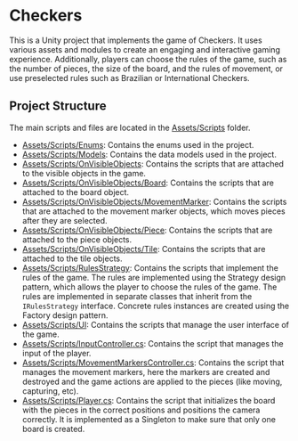# Checkers

This is a Unity project that implements the game of Checkers. It uses various assets and modules to create an engaging and interactive gaming experience. Additionally, players can choose the rules of the game, such as the number of pieces, the size of the board, and the rules of movement, or use preselected rules such as Brazilian or International Checkers.

## Project Structure

The main scripts and files are located in the [Assets/Scripts](Assets/Scripts) folder.

- [Assets/Scripts/Enums](Assets/Scripts/Enums): Contains the enums used in the project.
- [Assets/Scripts/Models](Assets/Scripts/Models): Contains the data models used in the project.
- [Assets/Scripts/OnVisibleObjects](Assets/Scripts/OnVisibleObjects): Contains the scripts that are attached to the visible objects in the game.
- [Assets/Scripts/OnVisibleObjects/Board](Assets/Scripts/OnVisibleObjects/Board): Contains the scripts that are attached to the board object.
- [Assets/Scripts/OnVisibleObjects/MovementMarker](Assets/Scripts/OnVisibleObjects/MovementMarker): Contains the scripts that are attached to the movement marker objects, which moves pieces after they are selected.
- [Assets/Scripts/OnVisibleObjects/Piece](Assets/Scripts/OnVisibleObjects/Piece): Contains the scripts that are attached to the piece objects.
- [Assets/Scripts/OnVisibleObjects/Tile](Assets/Scripts/OnVisibleObjects/Tile): Contains the scripts that are attached to the tile objects.
- [Assets/Scripts/RulesStrategy](Assets/Scripts/RulesStrategy): Contains the scripts that implement the rules of the game. The rules are implemented using the Strategy design pattern, which allows the player to choose the rules of the game. The rules are implemented in separate classes that inherit from the `IRulesStrategy` interface. Concrete rules instances are created using the Factory design pattern.
- [Assets/Scripts/UI](Assets/Scripts/UI): Contains the scripts that manage the user interface of the game.
- [Assets/Scripts/InputController.cs](Assets/Scripts/InputController.cs): Contains the script that manages the input of the player.
- [Assets/Scripts/MovementMarkersController.cs](Assets/Scripts/MovementMarkersController.cs): Contains the script that manages the movement markers, here the markers are created and destroyed and the game actions are applied to the pieces (like moving, capturing, etc).
- [Assets/Scripts/Player.cs](Assets/Scripts/SingleStartBoardGenerator.cs): Contains the script that initializes the board with the pieces in the correct positions and positions the camera correctly. It is implemented as a Singleton to make sure that only one board is created.